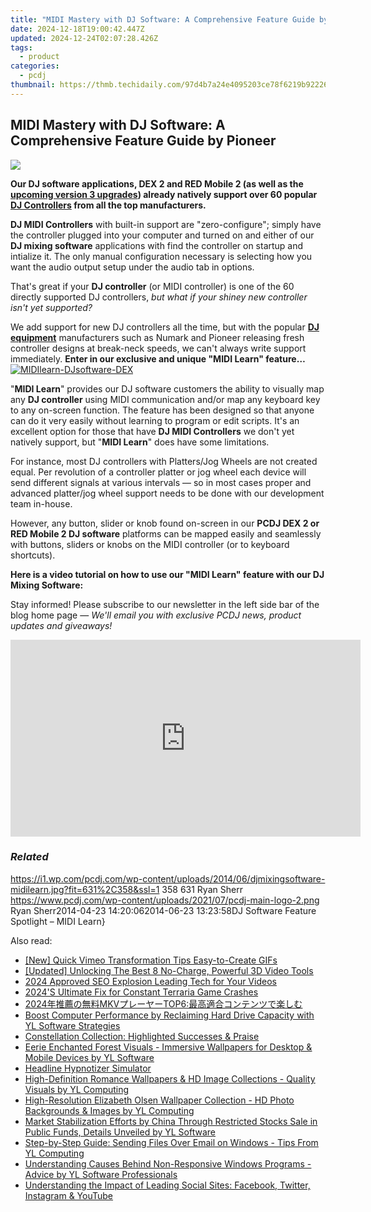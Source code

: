 ```yaml
---
title: "MIDI Mastery with DJ Software: A Comprehensive Feature Guide by Pioneer"
date: 2024-12-18T19:00:42.447Z
updated: 2024-12-24T02:07:28.426Z
tags:
  - product
categories:
  - pcdj
thumbnail: https://thmb.techidaily.com/97d4b7a24e4095203ce78f6219b92226bf67916637140e7062297e96c3a2c8b5.jpg
---
```


## MIDI Mastery with DJ Software: A Comprehensive Feature Guide by Pioneer

[![](https://i1.wp.com/pcdj.com/wp-content/uploads/2014/06/djmixingsoftware-midilearn.jpg?resize=631%2C270&ssl=1)](https://i1.wp.com/pcdj.com/wp-content/uploads/2014/06/djmixingsoftware-midilearn.jpg?fit=631%2C358&ssl=1 "djmixingsoftware-midilearn")

**Our DJ software applications, DEX 2 and RED Mobile 2 (as well as the [upcoming version 3 upgrades](https://tools.techidaily.com/pcdj/products/)) already natively support over 60 popular [DJ Controllers](https://tools.techidaily.com/pcdj/products/) from all the top manufacturers.** 

**DJ MIDI Controllers** with built-in support are "zero-configure"; simply have the controller plugged into your computer and turned on and either of our **DJ mixing software** applications with find the controller on startup and intialize it. The only manual configuration necessary is selecting how you want the audio output setup under the audio tab in options.  

That's great if your **DJ controller** (or MIDI controller) is one of the 60 directly supported DJ controllers, _but what if your shiney new controller isn't yet supported?_   

We add support for new DJ controllers all the time, but with the popular [**DJ equipment**](https://tools.techidaily.com/pcdj/products/) manufacturers such as Numark and Pioneer releasing fresh controller designs at break-neck speeds, we can't always write support immediately.   **Enter in our exclusive and unique "MIDI Learn" feature…**[![MIDIlearn-DJsoftware-DEX](https://pcdj.com/wp-content/uploads/2014/04/MIDIlearn-DJsoftware-DEX-1024x575.jpg)](https://pcdj.com/wp-content/uploads/2014/04/MIDIlearn-DJsoftware-DEX.jpg) 

"**MIDI Learn**" provides our DJ software customers the ability to visually map any **DJ controller** using MIDI communication and/or map any keyboard key to any on-screen function. The feature has been designed so that anyone can do it very easily without learning to program or edit scripts. It's an excellent option for those that have **DJ MIDI Controllers** we don't yet natively support, but "**MIDI Learn**" does have some limitations. 

For instance, most DJ controllers with Platters/Jog Wheels are not created equal. Per revolution of a controller platter or jog wheel each device will send different signals at various intervals — so in most cases proper and advanced platter/jog wheel support needs to be done with our development team in-house. 

However, any button, slider or knob found on-screen in our **PCDJ DEX 2 or RED Mobile 2 DJ software** platforms can be mapped easily and seamlessly with buttons, sliders or knobs on the MIDI controller (or to keyboard shortcuts). 

**Here is a video tutorial on how to use our "MIDI Learn" feature with our DJ Mixing Software:** 

  
Stay informed! Please subscribe to our newsletter in the left side bar of the blog home page — _We'll email you with exclusive PCDJ news, product updates and giveaways!_ 

<!-- affiliate ads begin -->
<iframe width="560" height="315" src="https://www.youtube.com/embed/793ViIxl4tI?si=DDBkjPlPX5bZ-f1Y" title="YouTube video player" frameborder="0" allow="accelerometer; autoplay; clipboard-write; encrypted-media; gyroscope; picture-in-picture; web-share" referrerpolicy="strict-origin-when-cross-origin" allowfullscreen></iframe>
<!-- affiliate ads end -->

### _Related_

https://i1.wp.com/pcdj.com/wp-content/uploads/2014/06/djmixingsoftware-midilearn.jpg?fit=631%2C358&ssl=1 358 631 Ryan Sherr https://www.pcdj.com/wp-content/uploads/2021/07/pcdj-main-logo-2.png Ryan Sherr2014-04-23 14:20:062014-06-23 13:23:58DJ Software Feature Spotlight – MIDI Learn}

<ins class="adsbygoogle"
     style="display:block"
     data-ad-format="autorelaxed"
     data-ad-client="ca-pub-7571918770474297"
     data-ad-slot="1223367746"></ins>

<ins class="adsbygoogle"
     style="display:block"
     data-ad-client="ca-pub-7571918770474297"
     data-ad-slot="8358498916"
     data-ad-format="auto"
     data-full-width-responsive="true"></ins>

<span class="atpl-alsoreadstyle">Also read:</span>
<div><ul>
<li><a href="https://vimeo-videos.techidaily.com/new-quick-vimeo-transformation-tips-easy-to-create-gifs/"><u>[New] Quick Vimeo Transformation Tips Easy-to-Create GIFs</u></a></li>
<li><a href="https://fox-hovers.techidaily.com/updated-unlocking-the-best-8-no-charge-powerful-3d-video-tools/"><u>[Updated] Unlocking The Best 8 No-Charge, Powerful 3D Video Tools</u></a></li>
<li><a href="https://youtube-sure.techidaily.com/approved-seo-explosion-leading-tech-for-your-videos/"><u>2024 Approved SEO Explosion Leading Tech for Your Videos</u></a></li>
<li><a href="https://win-blog.techidaily.com/2024s-ultimate-fix-for-constant-terraria-game-crashes/"><u>2024'S Ultimate Fix for Constant Terraria Game Crashes</u></a></li>
<li><a href="https://tech-recovery.techidaily.com/2024mkvtop6/"><u>2024年推薦の無料MKVプレーヤーTOP6:最高適合コンテンツで楽しむ</u></a></li>
<li><a href="https://win-exclusive.techidaily.com/boost-computer-performance-by-reclaiming-hard-drive-capacity-with-yl-software-strategies/"><u>Boost Computer Performance by Reclaiming Hard Drive Capacity with YL Software Strategies</u></a></li>
<li><a href="https://data-wizards.techidaily.com/constellation-collection-highlighted-successes-and-praise/"><u>Constellation Collection: Highlighted Successes & Praise</u></a></li>
<li><a href="https://win-exclusive.techidaily.com/eerie-enchanted-forest-visuals-immersive-wallpapers-for-desktop-and-mobile-devices-by-yl-software/"><u>Eerie Enchanted Forest Visuals - Immersive Wallpapers for Desktop & Mobile Devices by YL Software</u></a></li>
<li><a href="https://extra-information.techidaily.com/headline-hypnotizer-simulator/"><u>Headline Hypnotizer Simulator</u></a></li>
<li><a href="https://win-exclusive.techidaily.com/high-definition-romance-wallpapers-and-hd-image-collections-quality-visuals-by-yl-computing/"><u>High-Definition Romance Wallpapers & HD Image Collections - Quality Visuals by YL Computing</u></a></li>
<li><a href="https://win-exclusive.techidaily.com/high-resolution-elizabeth-olsen-wallpaper-collection-hd-photo-backgrounds-and-images-by-yl-computing/"><u>High-Resolution Elizabeth Olsen Wallpaper Collection - HD Photo Backgrounds & Images by YL Computing</u></a></li>
<li><a href="https://win-exclusive.techidaily.com/market-stabilization-efforts-by-china-through-restricted-stocks-sale-in-public-funds-details-unveiled-by-yl-software/"><u>Market Stabilization Efforts by China Through Restricted Stocks Sale in Public Funds, Details Unveiled by YL Software</u></a></li>
<li><a href="https://win-exclusive.techidaily.com/step-by-step-guide-sending-files-over-email-on-windows-tips-from-yl-computing/"><u>Step-by-Step Guide: Sending Files Over Email on Windows - Tips From YL Computing</u></a></li>
<li><a href="https://win-exclusive.techidaily.com/understanding-causes-behind-non-responsive-windows-programs-advice-by-yl-software-professionals/"><u>Understanding Causes Behind Non-Responsive Windows Programs - Advice by YL Software Professionals</u></a></li>
<li><a href="https://win-forum.techidaily.com/understanding-the-impact-of-leading-social-sites-facebook-twitter-instagram-and-youtube/"><u>Understanding the Impact of Leading Social Sites: Facebook, Twitter, Instagram & YouTube</u></a></li>
</ul></div>

